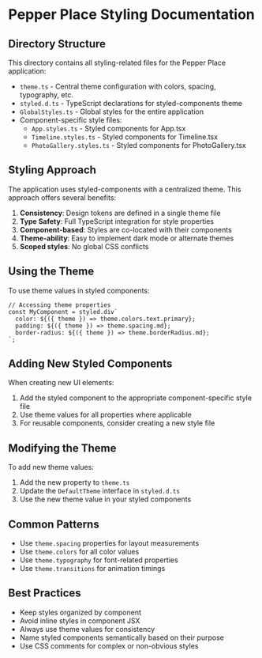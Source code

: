 # Pepper Place Styling Documentation

## Directory Structure

This directory contains all styling-related files for the Pepper Place application:

- `theme.ts` - Central theme configuration with colors, spacing, typography, etc.
- `styled.d.ts` - TypeScript declarations for styled-components theme
- `GlobalStyles.ts` - Global styles for the entire application
- Component-specific style files:
  - `App.styles.ts` - Styled components for App.tsx
  - `Timeline.styles.ts` - Styled components for Timeline.tsx
  - `PhotoGallery.styles.ts` - Styled components for PhotoGallery.tsx

## Styling Approach

The application uses styled-components with a centralized theme. This approach offers several benefits:

1. **Consistency**: Design tokens are defined in a single theme file
2. **Type Safety**: Full TypeScript integration for style properties
3. **Component-based**: Styles are co-located with their components
4. **Theme-ability**: Easy to implement dark mode or alternate themes
5. **Scoped styles**: No global CSS conflicts

## Using the Theme

To use theme values in styled components:

```tsx
// Accessing theme properties
const MyComponent = styled.div`
  color: ${({ theme }) => theme.colors.text.primary};
  padding: ${({ theme }) => theme.spacing.md};
  border-radius: ${({ theme }) => theme.borderRadius.md};
`;
```

## Adding New Styled Components

When creating new UI elements:

1. Add the styled component to the appropriate component-specific style file
2. Use theme values for all properties where applicable
3. For reusable components, consider creating a new style file

## Modifying the Theme

To add new theme values:

1. Add the new property to `theme.ts`
2. Update the `DefaultTheme` interface in `styled.d.ts`
3. Use the new theme value in your styled components

## Common Patterns

- Use `theme.spacing` properties for layout measurements
- Use `theme.colors` for all color values
- Use `theme.typography` for font-related properties
- Use `theme.transitions` for animation timings

## Best Practices

- Keep styles organized by component
- Avoid inline styles in component JSX
- Always use theme values for consistency
- Name styled components semantically based on their purpose
- Use CSS comments for complex or non-obvious styles 